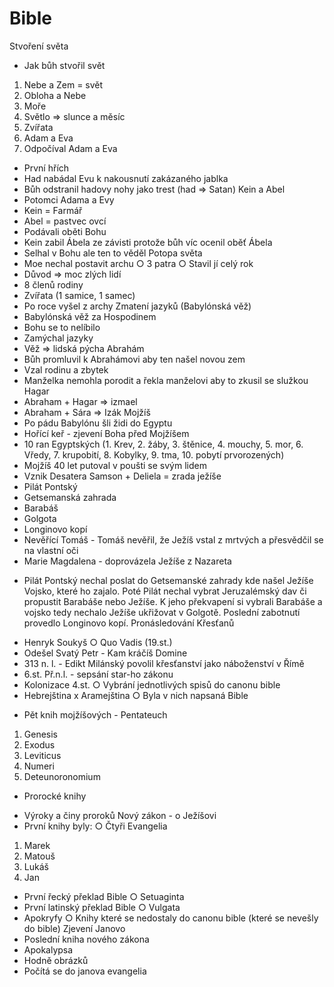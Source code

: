 # Bible
Stvoření světa
- Jak bůh stvořil svět
1. Nebe a Zem = svět
2. Obloha a Nebe
3. Moře
4. Světlo => slunce a měsíc
5. Zvířata
6. Adam a Eva
7. Odpočíval
Adam a Eva
- První hřích
- Had nabádal Evu k nakousnutí zakázaného jablka
- Bůh odstranil hadovy nohy jako trest (had => Satan)
Kein a Abel
- Potomci Adama a Evy
- Kein = Farmář
- Abel = pastvec ovcí
- Podávali oběti Bohu
- Kein zabil Ábela ze závisti protože bůh víc ocenil oběť Ábela
- Selhal v Bohu ale ten to věděl
Potopa světa
- Moe nechal postavit archu
○ 3 patra
○ Stavil jí celý rok
- Důvod => moc zlých lidí
- 8 členů rodiny
- Zvířata (1 samice, 1 samec)
- Po roce vyšel z archy
Zmatení jazyků (Babylónská věž)
- Babylónská věž za Hospodinem
- Bohu se to nelíbilo
- Zamýchal jazyky
- Věž => lidská pýcha
Abrahám
- Bůh promluvil k Abrahámovi aby ten našel novou zem
- Vzal rodinu a zbytek
- Manželka nemohla porodit a řekla manželovi aby to zkusil se služkou Hagar
- Abraham + Hagar => izmael
- Abraham + Sára =>  Izák
Mojžíš
- Po pádu Babylónu šli židi do Egyptu
- Hořící keř - zjevení Boha před Mojžíšem
- 10 ran Egyptských
(1. Krev, 2. žáby, 3. štěnice, 4. mouchy, 5. mor, 6. Vředy, 7. krupobití, 8. Kobylky, 9. tma, 10. pobytí prvorozených)
- Mojžíš 40 let putoval v poušti se svým lidem
- Vznik Desatera
Samson + Deliela = zrada ježíše
- Pilát Pontský
- Getsemanská zahrada
- Barabáš
- Golgota
- Longinovo kopí
- Nevěřící Tomáš - Tomáš nevěřil, že Ježíš vstal z mrtvých a přesvědčil se na vlastní oči
- Marie Magdalena - doprovázela Ježíše z Nazareta
* Pilát Pontský nechal poslat do Getsemanské zahrady kde našel Ježíše Vojsko, které ho zajalo. Poté Pilát nechal vybrat Jeruzalémský dav či propustit Barabáše nebo Ježíše. K jeho překvapení si vybrali Barabáše a vojsko tedy nechalo Ježíše ukřižovat v Golgotě. Poslední zabotnutí provedlo Longinovo kopí.
Pronásledování Křesťanů
- Henryk Soukyš
○ Quo Vadis (19.st.)
- Odešel Svatý Petr - Kam kráčíš Domine
- 313 n. l. - Edikt Milánský povolil křesťanství jako náboženství v Římě
- 6.st. Př.n.l. - sepsání star-ho zákonu
- Kolonizace 4.st.
○ Vybrání jednotlivých spisů do canonu bible
- Hebrejština x Aramejština
○ Byla v nich napsaná Bible
* Pět knih mojžíšových - Pentateuch
1. Genesis
2. Exodus
3. Leviticus
4. Numeri
5. Deteunoronomium
* Prorocké knihy
- Výroky a činy proroků
Nový zákon - o Ježíšovi
- První knihy byly:
○ Čtyři Evangelia
1. Marek
2. Matouš
3. Lukáš
4. Jan
- První řecký překlad Bible
○ Setuaginta
- První latinský překlad Bible
○ Vulgata
- Apokryfy
○ Knihy které se nedostaly do canonu bible (které se nevešly do bible)
Zjevení Janovo
- Poslední kniha nového zákona
- Apokalypsa
- Hodně obrázků
- Počítá se do janova evangelia


